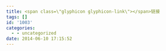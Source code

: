 ```yaml
---
title: <span class=\"glyphicon glyphicon-link\"></span>链接
tags: []
id: '1003'
categories:
  - - uncategorized
date: 2014-06-10 17:15:52
---
```

